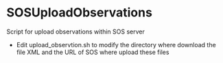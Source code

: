 # SOSUploadObservations
Script for upload observations within SOS server

- Edit upload_observtion.sh to modify the directory where download the file XML and the URL of SOS where upload these files

